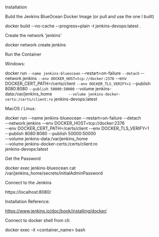 Installation

Build the Jenkins BlueOcean Docker Image (or pull and use the one I built)

docker build --no-cache --progress=plain -t jenkins-devops:latest .

Create the network 'jenkins'

docker network create jenkins

Run the Container

Windows:

docker run `
  --name jenkins-blueocean `
  --restart=on-failure `
  --detach `
  --network jenkins `
  --env DOCKER_HOST=tcp://docker:2376 `
  --env DOCKER_CERT_PATH=/certs/client `
   --env DOCKER_TLS_VERIFY=1 `
   --publish 8080:8080 `
   --publish 50000:50000 `
   --volume jenkins-data:/var/jenkins_home `       
   --volume jenkins-docker-certs:/certs/client:ro `
   jenkins-devops:latest

MacOS / Linux:

docker run --name jenkins-blueocean --restart=on-failure --detach \
  --network jenkins --env DOCKER_HOST=tcp://docker:2376 \
  --env DOCKER_CERT_PATH=/certs/client --env DOCKER_TLS_VERIFY=1 \
  --publish 8080:8080 --publish 50000:50000 \
  --volume jenkins-data:/var/jenkins_home \
  --volume jenkins-docker-certs:/certs/client:ro \
  jenkins-devops:latest

Get the Password

docker exec jenkins-blueocean cat /var/jenkins_home/secrets/initialAdminPassword

Connect to the Jenkins

https://localhost:8080/

Installation Reference:

https://www.jenkins.io/doc/book/installing/docker/

Connect to docker shell from cli:

docker exec -it <container_name> bash